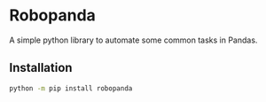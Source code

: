 # Robopanda

A simple python library to automate some common tasks in Pandas.

## Installation

```bash
python -m pip install robopanda
```